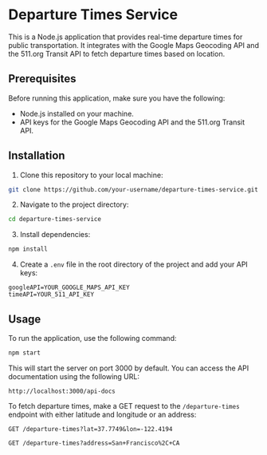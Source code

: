 
# Departure Times Service

This is a Node.js application that provides real-time departure times for public transportation. It integrates with the Google Maps Geocoding API and the 511.org Transit API to fetch departure times based on location.

## Prerequisites

Before running this application, make sure you have the following:

- Node.js installed on your machine.
- API keys for the Google Maps Geocoding API and the 511.org Transit API.

## Installation

1. Clone this repository to your local machine:

```bash
git clone https://github.com/your-username/departure-times-service.git
```

2. Navigate to the project directory:

```bash
cd departure-times-service
```

3. Install dependencies:

```bash
npm install
```

4. Create a `.env` file in the root directory of the project and add your API keys:

```
googleAPI=YOUR_GOOGLE_MAPS_API_KEY
timeAPI=YOUR_511_API_KEY
```

## Usage

To run the application, use the following command:

```bash
npm start
```

This will start the server on port 3000 by default. You can access the API documentation using the following URL:

```
http://localhost:3000/api-docs
```

To fetch departure times, make a GET request to the `/departure-times` endpoint with either latitude and longitude or an address:

```
GET /departure-times?lat=37.7749&lon=-122.4194
```

```
GET /departure-times?address=San+Francisco%2C+CA
```
